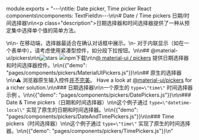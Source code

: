 module.exports = "---\ntitle: Date picker, Time picker React components\ncomponents: TextField\n---\n\n# Date / Time pickers 日期/时间选择器\n\n<p class=\"description\">日期选择器和时间选择器提供了一种从预定集中选择单个值的简单方法。</p>\n\n- 在移动端，选择器最适合在确认对话框中展示。\n- 对于内联显示（如在一个表单中），请考虑使用紧凑型控件，如分段下拉按钮。\n\n## @material-ui/pickers\n\n![stars](https://img.shields.io/github/stars/Foso/material-ui-pickers.svg?style=social&label=Stars) ![npm下载](https://img.shields.io/npm/dm/@material-ui/pickers.svg)\n\n[@ material-ui / pickers](https://material-ui-pickers.dev/) 提供日期选择器和时间选择器控件。\n\n{{\"demo\": \"pages/components/pickers/MaterialUIPickers.js\"}}\n\n## 原生的选择器\n\n⚠️ 浏览器原生输入控件[并不完美](https://caniuse.com/#feat=input-datetime)。 Have a look at [@material-ui/pickers](https://material-ui-pickers.dev/) for a richer solution.\n\n### 日期选择器\n\n一个原生的 `type=\"time\"` 时间选择器示例 。\n\n{{\"demo\": \"pages/components/pickers/DatePickers.js\"}}\n\n### Date & Time pickers（日期和时间选择器）\n\n这个例子通过 `type=\"datetime-local\"` 实现了原生的日期和时间选择器。\n\n{{\"demo\": \"pages/components/pickers/DateAndTimePickers.js\"}}\n\n### Time pickers（时间选择器）\n\n这个例子通过 `type=\"time\"` 实现了原生的时间选择器。\n\n{{\"demo\": \"pages/components/pickers/TimePickers.js\"}}\n"